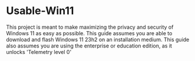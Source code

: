 # Usable-Win11

This project is meant to make maximizing the privacy and security of Windows 11 as easy as possible. This guide assumes you are able to download and flash Windows 11 23h2 on an installation medium.
This guide also assumes you are using the enterprise or education edition, as it unlocks 'Telemetry level 0'
